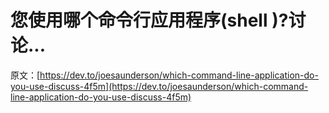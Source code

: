 # 您使用哪个命令行应用程序(shell )?讨论...

原文：[https://dev.to/joesaunderson/which-command-line-application-do-you-use-discuss-4f5m](https://dev.to/joesaunderson/which-command-line-application-do-you-use-discuss-4f5m)